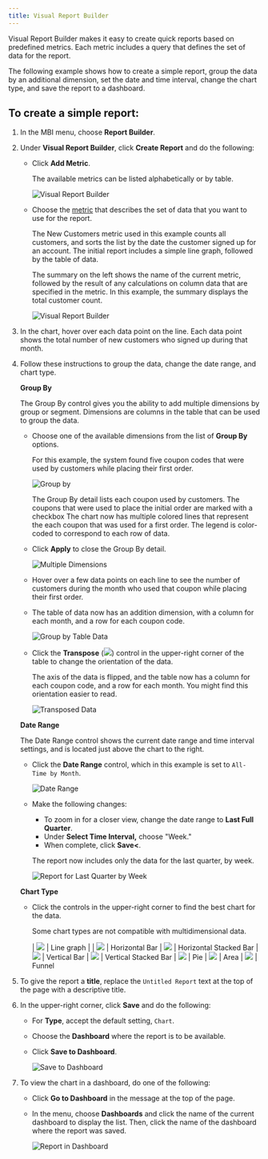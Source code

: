 ```yaml
---
title: Visual Report Builder
---
```


Visual Report Builder makes it easy to create quick reports based on predefined metrics. Each metric includes a query that defines the set of data for the report.

The following example shows how to create a simple report, group the data by an additional dimension, set the date and time interval, change the chart type, and save the report to a dashboard.

## To create a simple report:

1. In the MBI menu, choose **Report Builder**.

1. Under **Visual Report Builder**, click **Create Report** and do the following:

    * Click **Add Metric**.

        The available metrics can be listed alphabetically or by table.

        ![Visual Report Builder](../../assets/magento-bi-visual-report-builder-add-metric.png)<!--{: .zoom}-->

    * Choose the [metric](../../data-user/reports/ess-manage-data-metrics.md) that describes the set of data that you want to use for the report.

        The New Customers metric used in this example counts all customers, and sorts the list by the date the customer signed up for an account. The initial report includes a simple line graph, followed by the table of data.

        The summary on the left shows the name of the current metric, followed by the result of any calculations on column data that are specified in the metric. In this example, the summary displays the total customer count.

        ![Visual Report Builder](../../assets/magento-bi-report-builder-untitled.png)<!--{: .zoom}-->

1. In the chart, hover over each data point on the line. Each data point shows the total number of new customers who signed up during that month.

1. Follow these instructions to group the data, change the date range, and chart type.

    **Group By**

    The Group By control gives you the ability to add multiple dimensions by group or segment. Dimensions are columns in the table that can be used to group the data.

    * Choose one of the available dimensions from the list of **Group By** options.

        For this example, the system found five coupon codes that were used by customers while placing their first order.

        ![Group by](../../assets/magento-bi-report-builder-group-by-dimensions.png)<!--{: .zoom}-->

        The Group By detail lists each coupon used by customers. The coupons that were used to place the initial order are marked with a checkbox The chart now has multiple colored lines that represent the each coupon that was used for a first order. The legend is color-coded to correspond to each row of data.

    * Click **Apply** to close the Group By detail.

        ![Multiple Dimensions](../../assets/magento-bi-report-builder-group-by-dimension-detail.png)<!--{: .zoom}-->

    * Hover over a few data points on each line to see the number of customers during the month who used that coupon while placing their first order.

    * The table of data now has an addition dimension, with a column for each month, and a row for each coupon code.

        ![Group by Table Data](../../assets/magento-bi-report-builder-group-by-table-data.png)<!--{: .zoom}-->

    * Click the **Transpose** (![](../../assets/magento-bi-btn-transpose.png)) control in the upper-right corner of the table to change the orientation of the data.

        The axis of the data is flipped, and the table now has a column for each coupon code, and a row for each month. You might find this orientation easier to read.

        ![Transposed Data](../../assets/magento-bi-report-builder-group-by-table-data-transposed.png)<!--{: .zoom}-->

    **Date Range**

    The Date Range control shows the current date range and time interval settings, and is located just above the chart to the right.

    * Click the **Date Range** control, which in this example is set to `All-Time by Month`.

        ![Date Range](../../assets/magento-bi-report-builder-date-range.png)<!--{: .zoom}-->

    * Make the following changes:

        * To zoom in for a closer view, change the date range to **Last Full Quarter**.
        * Under **Select Time Interval,** choose "Week."
        * When complete, click **Save<**.

        The report now includes only the data for the last quarter, by week.

        ![Report for Last Quarter by Week](../../assets/magento-bi-report-builder-date-range-quarter-by-week-chart.png)<!--{: .zoom}-->

    **Chart Type**

    * Click the controls in the upper-right corner to find the best chart for the data.

      Some chart types are not compatible with multidimensional data.

      | ![](../../assets/magento-bi-btn-chart-line.png) | Line graph |
      | ![](../../assets/magento-bi-btn-chart-horz-bar.png) | Horizontal Bar
      | ![](../../assets/magento-bi-btn-chart-horz-stacked-bar.png) | Horizontal Stacked Bar
      | ![](../../assets/magento-bi-btn-chart-vert-bar.png) | Vertical Bar
      | ![](../../assets/magento-bi-btn-chart-vert-stacked-bar.png) | Vertical Stacked Bar
      | ![](../../assets/magento-bi-btn-chart-pie.png) | Pie
      | ![](../../assets/magento-bi-btn-chart-area.png) | Area
      | ![](../../assets/magento-bi-btn-chart-funnel.png) | Funnel

1. To give the report a **title**, replace the `Untitled Report` text at the top of the page with a descriptive title.

1. In the upper-right corner, click **Save** and do the following:

    * For **Type**, accept the default setting, `Chart`.

    * Choose the **Dashboard** where the report is to be available.

    * Click **Save to Dashboard**.

        ![Save to Dashboard](../../assets/magento-bi-report-builder-save-to-dashboard.png)<!--{: .zoom}-->

1. To view the chart in a dashboard, do one of the following:

    * Click **Go to Dashboard** in the message at the top of the page.

    * In the menu, choose **Dashboards** and click the name of the current dashboard to display the list. Then, click the name of the dashboard where the report was saved.

        ![Report in Dashboard](../../assets/magento-bi-report-builder-my-dashboard.png)<!--{: .zoom}-->
